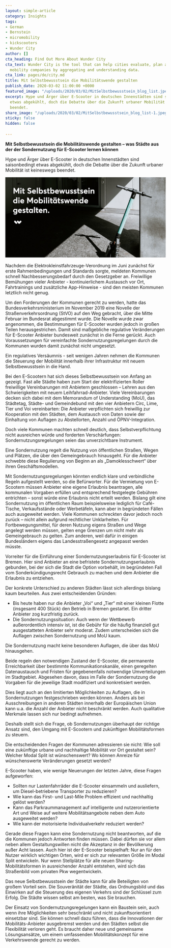 ```yaml
---
layout: simple-article
category: Insights
tags:
- German
- Bernstein
- micromobility
- kickscooters
- Wunder City
author: []
cta_heading: Find Out More About Wunder City
cta_text: Wunder City is the tool that can help cities evaluate, plan and regulate
  mobility companies by aggregating and understanding data.
cta_link: pages/de/city.md
title: Mit Selbstbewusstsein die Mobilitätswende gestalten
publish_date: 2020-03-02 11:00:00 +0000
featured_image: "/uploads/2020/03/02/MitSelbstbewusstsein_blog_list.jpeg"
excerpt: Hype und Ärger über E-Scooter in deutschen Innenstädten sind saisonbedingt
  etwas abgekühlt, doch die Debatte über die Zukunft urbaner Mobilität ist keineswegs
  beendet.
share_image: "/uploads/2020/03/02/MitSelbstbewusstsein_blog_list-1.jpeg"
sticky: false
hidden: false

---
```

**Mit Selbstbewusstsein die Mobilitätswende gestalten – was Städte aus der der Sondernutzung für E-Scooter lernen können**

Hype und Ärger über E-Scooter in deutschen Innenstädten sind saisonbedingt etwas abgekühlt, doch die Debatte über die Zukunft urbaner Mobilität ist keineswegs beendet.

![An image of a parked kickscooter in front of a concrete background with a text box and a Wunder Mobility logo on the side.](/uploads/2020/03/02/MitSelbstbewusstsein_blog_body.jpg)

Nachdem die Elektrokleinstfahrzeuge-Verordnung im Juni zunächst für erste Rahmenbedingungen und Standards sorgte, meldeten Kommunen schnell Nachbesserungsbedarf durch den Gesetzgeber an. Freiwillige Bemühungen vieler Anbieter - kontinuierlichem Austausch vor Ort, Fahrtrainings und zusätzliche App-Hinweise - sind den meisten Kommunen letztlich nicht genug.

Um den Forderungen der Kommunen gerecht zu werden, hatte das Bundesverkehrsministerium im November 2019 eine Novelle der Straßenverkehrsordnung (StVO) auf den Weg gebracht, über die Mitte Februar im Bundesrat abgestimmt wurde. Die Novelle wurde zwar angenommen, die Bestimmungen für E-Scooter wurden jedoch in großen Teilen herausgestrichen. Damit sind maßgebliche regulative Veränderungen für E-Scooter Anbieter bundesweit zunächst in die Ferne gerückt. Auch Voraussetzungen für vereinfachte Sondernutzungsregelungen durch die Kommunen wurden damit zunächst nicht umgesetzt.

Ein regulatives Versäumnis - seit wenigen Jahren nehmen die Kommunen die Steuerung der Mobilität innerhalb ihrer Infrastruktur mit neuem Selbstbewusstsein in die Hand.

Bei den E-Scootern hat sich dieses Selbstbewusstsein von Anfang an gezeigt. Fast alle Städte haben zum Start der elektrifizierten Roller freiwillige Vereinbarungen mit Anbietern geschlossen – Lehren aus den Schwierigkeiten mit neuem Leihfahrrad-Anbieter. Viele Vereinbarungen decken sich dabei mit dem Memorandum of Understanding (MoU), das Städtetag, Städte- und Gemeindebund mit den vier Anbietern Circ, Lime, Tier und Voi vereinbarten: Die Anbieter verpflichten sich freiwillig zur Kooperation mit den Städten, dem Austausch von Daten sowie der Einhaltung von Auflagen zu Abstellorten, Anzahl und ÖPNV-Integration.

Doch viele Kommunen machten schnell deutlich, dass Selbstverpflichtung nicht ausreichen würde und forderten Verschärfungen: Sondernutzungsregelungen seien das unverzichtbare Instrument.

Eine Sondernutzung regelt die Nutzung von öffentlichen Straßen, Wegen und Plätzen, die über den Gemeingebrauch hinausgeht. Für die Anbieter schwebte diese Regulierung von Beginn an als „Damoklesschwert“ über ihren Geschäftsmodellen.

Mit Sondernutzungsregelungen könnten endlich klare und verbindliche Regeln aufgestellt werden, so die Befürworter. Für die Vermietung von E-Scootern müssen Anbieter eine eigene Erlaubnis beantragen, alle kommunalen Vorgaben erfüllen und entsprechend festgelegte Gebühren entrichten – sonst würde eine Erlaubnis nicht erteilt werden. Bislang gilt eine Sondernutzung im öffentlichen Raum beispielsweise lediglich für Café-Tische, Verkaufsstände oder Werbetäfeln, kann aber in begründeten Fällen auch ausgeweitet werden. Viele Kommunen schreckten davor jedoch noch zurück – nicht allein aufgrund rechtlicher Unklarheiten. Für Fortbewegungsmittel, für deren Nutzung eigens Straßen und Wege angelegt werden müssen, gelten enge Grenzen um nicht mehr als Gemeingebrauch zu gelten. Zum anderen, weil dafür in einigen Bundesländern eigens das Landesstraßengesetz angepasst werden müsste.

Vorreiter für die Einführung einer Sondernutzungserlaubnis für E-Scooter ist Bremen. Hier sind Anbieter an eine befristete Sondernutzungserlaubnis gebunden, bei der sich die Stadt die Option vorbehält, im begründeten Fall vom Sonderkündigungsrecht Gebrauch zu machen und dem Anbieter die Erlaubnis zu entziehen.

Der konkrete Unterschied zu anderen Städten lässt sich allerdings bislang kaum beurteilen. Aus zwei entscheidenden Gründen:

* Bis heute haben nur die Anbieter „Voi“ und „Tier“ mit einer kleinen Flotte (insgesamt 400 Stück) den Betrieb in Bremen gestartet. Ein dritter Anbieter zog kurzfristig zurück.
* Die Sondernutzungssituation: Auch wenn der Wettbewerb außerordentlich intensiv ist, ist die Gebühr für die häufig finanziell gut ausgestatteten Anbieter sehr moderat. Zudem unterscheiden sich die Auflagen zwischen Sondernutzung und MoU kaum.

Die Sondernutzung macht keine besonderen Auflagen, die über das MoU hinausgehen.

Beide regeln den notwendigen Zustand der E-Scooter, die permanente Erreichbarkeit über bestimmte Kommunikationskanäle, einen geregelten Datenaustausch und Fristen für gegebenenfalls notwendige Umverteilungen im Stadtgebiet. Abgesehen davon, dass im Falle der Sondernutzung die Vorgaben für die jeweilige Stadt modifiziert und konkretisiert werden.

Dies liegt auch an den limitierten Möglichkeiten zu Auflagen, die in Sondernutzungen festgeschrieben werden können. Anders als bei Ausschreibungen in anderen Städten innerhalb der Europäischen Union kann u.a. die Anzahl der Anbieter nicht beschränkt werden. Auch qualitative Merkmale lassen sich nur bedingt aufnehmen.

Deshalb stellt sich die Frage, ob Sondernutzungen überhaupt der richtige Ansatz sind, den Umgang mit E-Scootern und zukünftigen Mobilitätsformen zu steuern.

Die entscheidenden Fragen der Kommunen adressieren sie nicht: Wie soll eine zukünftige urbane und nachhaltige Mobilität vor Ort gestaltet sein? Welcher Modal Split ist wünschenswert? Wo können Anreize für wünschenswerte Veränderungen gesetzt werden?

E-Scooter haben, wie wenige Neuerungen der letzten Jahre, diese Fragen aufgeworfen:

* Sollten nur Lastenfahrräder die E-Scooter einsammeln und ausliefern, um Diesel-betriebene Transporter zu reduzieren?
* Wie kann das First- und Last-Mile Problem effizient und nachhaltig gelöst werden?
* Kann das Parkraummanagement auf intelligente und nutzerorientierte Art und Weise auf weitere Mobilitätsangebote neben dem Auto ausgeweitet werden?
* Wie kann der motorisierte Individualverkehr reduziert werden?

Gerade diese Fragen kann eine Sondernutzung nicht beantworten, auf die die Kommunen jedoch Antworten finden müssen. Dabei dürfen sie vor allem neben allem Gestaltungswillen nicht die Akzeptanz in der Bevölkerung außer Acht lassen. Auch hier ist der E-Scooter beispielhaft: Nur an für den Nutzer wirklich wichtigen Orten, wird er sich zur relevanten Größe im Modal Split entwickeln. Nur wenn Stellplätze für alle neuen Sharing-Mobilitätsformen in ausreichender Anzahl entstehen, wird sich das Straßenbild vom privaten Pkw wegentwickeln.

Das neue Selbstbewusstsein der Städte kann für alle Beteiligten von großem Vorteil sein. Die Souveränität der Städte, das Ordnungsbild und das Einwirken auf die Steuerung des eigenen Verkehrs sind der Schlüssel zum Erfolg. Die Städte wissen selbst am besten, was Sie brauchen.

Der Einsatz von Sondernutzungsregelungen kann ein Baustein sein, auch wenn ihre Möglichkeiten sehr beschränkt und nicht zukunftsorientiert einsetzbar sind. Sie können schnell dazu führen, dass die Innovationen der Mobilitäts-Anbieter ausgebremst werden und den Städten selbst die Flexibilität verloren geht. Es braucht daher neue und gemeinsame Lösungsansätze, um einem umfassenden Mobilitätskonzept für eine Verkehrswende gerecht zu werden.